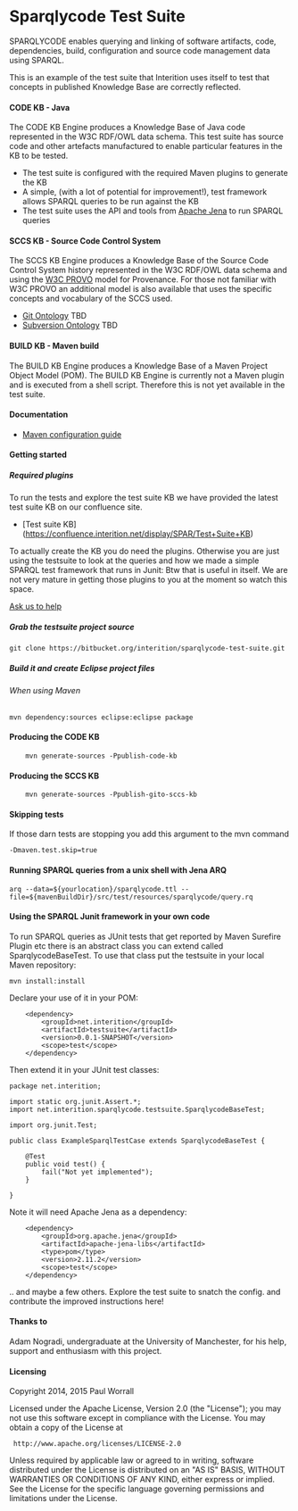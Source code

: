 Sparqlycode Test Suite
=============

SPARQLYCODE enables querying and linking of software artifacts, code, dependencies, build, configuration and source code management data using SPARQL.

This is an example of the test suite that Interition uses itself to test that concepts in published Knowledge Base are correctly reflected.

#### CODE KB - Java 

The CODE KB Engine produces a Knowledge Base of Java code represented in the W3C RDF/OWL data schema.  This test suite has source code and other artefacts
manufactured to enable particular features in the KB to be tested. 

* The test suite is configured with the required Maven plugins to generate the KB 
* A simple, (with a lot of potential for improvement!), test framework allows SPARQL queries to be run against the KB
* The test suite uses the API and tools from [Apache Jena](https://jena.apache.org/) to run SPARQL queries 


#### SCCS KB - Source Code Control System 

The SCCS KB Engine produces a Knowledge Base of the Source Code Control System history represented in the W3C RDF/OWL data schema and using the [W3C PROVO](http://www.w3.org/TR/prov-primer/) model
for Provenance.  For those not familiar with W3C PROVO an additional model is also available that uses the specific concepts and vocabulary of the SCCS used.

* [Git Ontology](http://www.interition.net/sparqlycode/vocabulary/git) TBD
* [Subversion Ontology](http://www.interition.net/sparqlycode/vocabulary/svn) TBD

#### BUILD KB - Maven build

The BUILD KB Engine produces a Knowledge Base of a Maven Project Object Model (POM). The BUILD KB Engine is currently not a Maven plugin and is executed from a shell script. Therefore this is not yet available in the test suite.


#### Documentation

* [Maven configuration guide](https://confluence.interition.net/display/SPAR/Maven+Configuration)

#### Getting started

##### Required plugins

To run the tests and explore the test suite KB we have provided the latest test suite KB on our confluence site.

* [Test suite KB] (https://confluence.interition.net/display/SPAR/Test+Suite+KB)

To actually create the KB you do need the plugins. Otherwise you are just using the testsuite to
look at the queries and how we made a simple SPARQL test framework that runs in Junit: Btw that is useful in itself.  We are not very mature in
getting those plugins to you at the moment so watch this space. 

[Ask us to help](mailto:info@interiton.net)

##### Grab the testsuite project source

    git clone https://bitbucket.org/interition/sparqlycode-test-suite.git

##### Build it and create Eclipse project files

###### When using Maven

	mvn dependency:sources eclipse:eclipse package

#### Producing the CODE KB
    
        mvn generate-sources -Ppublish-code-kb

#### Producing the SCCS KB

        mvn generate-sources -Ppublish-gito-sccs-kb


#### Skipping tests

If those darn tests are stopping you add this argument to the mvn command

	-Dmaven.test.skip=true
    
#### Running SPARQL queries from a unix shell with Jena ARQ

	arq --data=${yourlocation}/sparqlycode.ttl --file=${mavenBuildDir}/src/test/resources/sparqlycode/query.rq
	
#### Using the SPARQL Junit framework in your own code

To run SPARQL queries as JUnit tests that get reported by Maven Surefire Plugin etc there is an abstract class you can extend called SparqlycodeBaseTest.
To use that class put the testsuite in your local Maven repository:

	mvn install:install
	
Declare your use of it in your POM:

		<dependency>
			<groupId>net.interition</groupId>
			<artifactId>testsuite</artifactId>
			<version>0.0.1-SNAPSHOT</version>
			<scope>test</scope>
		</dependency>

Then extend it in your JUnit test classes:

	package net.interition;
	
	import static org.junit.Assert.*;
	import net.interition.sparqlycode.testsuite.SparqlycodeBaseTest;
	
	import org.junit.Test;
	
	public class ExampleSparqlTestCase extends SparqlycodeBaseTest {
	
		@Test
		public void test() {
			fail("Not yet implemented");
		}
	
	}		
 
 Note it will need Apache Jena as a dependency:
 
 		<dependency>
			<groupId>org.apache.jena</groupId>
			<artifactId>apache-jena-libs</artifactId>
			<type>pom</type>
			<version>2.11.2</version>
			<scope>test</scope>
		</dependency>
		
.. and maybe a few others. Explore the test suite to snatch the config. and contribute the improved instructions here!

#### Thanks to

Adam Nogradi, undergraduate at the University of Manchester, for his help, support and enthusiasm with this project. 
    
#### Licensing

   Copyright 2014, 2015 Paul Worrall

   Licensed under the Apache License, Version 2.0 (the "License");
   you may not use this software except in compliance with the License.
   You may obtain a copy of the License at

     http://www.apache.org/licenses/LICENSE-2.0

   Unless required by applicable law or agreed to in writing, software
   distributed under the License is distributed on an "AS IS" BASIS,
   WITHOUT WARRANTIES OR CONDITIONS OF ANY KIND, either express or implied.
   See the License for the specific language governing permissions and
   limitations under the License.
